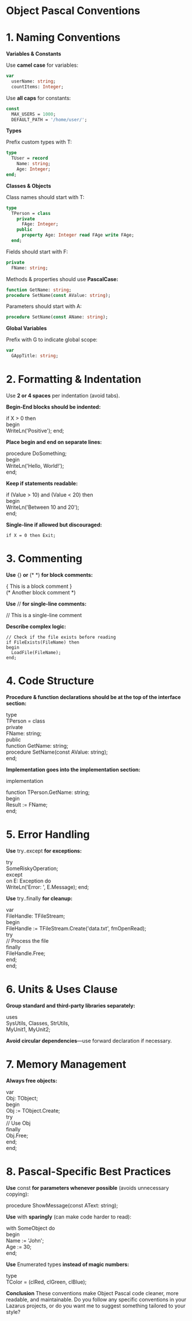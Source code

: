 # Object Pascal Conventions

# 1. Naming Conventions
**Variables & Constants**

Use **camel case** for variables:

```pascal 
var  
  userName: string;
  countItems: Integer;
```

Use **all caps** for constants:
```pascal 
const  
  MAX_USERS = 1000;
  DEFAULT_PATH = '/home/user/';
```
**Types**

Prefix custom types with T:
```pascal 
type  
  TUser = record  
    Name: string;  
    Age: Integer;  
end;
```
**Classes & Objects**

Class names should start with T:
```pascal 
type  
  TPerson = class  
    private  
      FAge: Integer;  
    public  
      property Age: Integer read FAge write FAge;  
  end;
```
Fields should start with F:
```pascal 
private  
  FName: string;
```
Methods & properties should use **PascalCase:**
```pascal 
function GetName: string;
procedure SetName(const AValue: string);
```
Parameters should start with A:
```pascal 
procedure SetName(const AName: string);
```

**Global Variables**

Prefix with G to indicate global scope:
```pascal 
var  
  GAppTitle: string;
```

# 2. Formatting & Indentation

Use **2 or 4 spaces** per indentation (avoid tabs).

**Begin-End blocks should be indented:**

if X > 0 then  
begin  
  WriteLn('Positive');
end;

**Place begin and end on separate lines:**

procedure DoSomething;  
begin  
  WriteLn('Hello, World!');  
end;

**Keep if statements readable:**

if (Value > 10) and (Value < 20) then  
begin  
  WriteLn('Between 10 and 20');  
end;

**Single-line if allowed but discouraged:**

    if X = 0 then Exit;

# 3. Commenting

**Use** {} **or** (* *) **for block comments:**

{ This is a block comment }  
(* Another block comment *)

**Use** // **for single-line comments:**

// This is a single-line comment

**Describe complex logic:**

    // Check if the file exists before reading
    if FileExists(FileName) then  
    begin  
      LoadFile(FileName);  
    end;

# 4. Code Structure

**Procedure & function declarations should be at the top of the interface section:**

type  
  TPerson = class  
    private  
      FName: string;  
    public  
      function GetName: string;  
      procedure SetName(const AValue: string);  
  end;

**Implementation goes into the implementation section:**

implementation  

function TPerson.GetName: string;  
  begin  
    Result := FName;  
  end;

# 5. Error Handling

**Use** try..except **for exceptions:**

try  
  SomeRiskyOperation;  
except  
  on E: Exception do  
    WriteLn('Error: ', E.Message);
end;

**Use** try..finally **for cleanup:**

var  
FileHandle: TFileStream;  
begin  
  FileHandle := TFileStream.Create('data.txt', fmOpenRead);  
    try  
      // Process the file  
    finally  
      FileHandle.Free;  
    end;  
end;

# 6. Units & Uses Clause

**Group standard and third-party libraries separately:**

uses  
  SysUtils, Classes, StrUtils,  
  MyUnit1, MyUnit2;

**Avoid circular dependencies**—use forward declaration if necessary.

# 7. Memory Management

**Always free objects:**

var  
  Obj: TObject;  
begin  
  Obj := TObject.Create;  
    try  
      // Use Obj  
    finally  
      Obj.Free;  
    end;  
end;    

# 8. Pascal-Specific Best Practices

**Use** const **for parameters whenever possible** (avoids unnecessary copying):

procedure ShowMessage(const AText: string);

**Use** with **sparingly** (can make code harder to read):

with SomeObject do  
begin  
  Name := 'John';  
  Age := 30;  
end;

**Use** Enumerated types **instead of magic numbers:**

type  
  TColor = (clRed, clGreen, clBlue);

**Conclusion**
These conventions make Object Pascal code cleaner, more readable, and maintainable. Do you follow any specific conventions in your Lazarus projects, or do you want me to suggest something tailored to your style?




